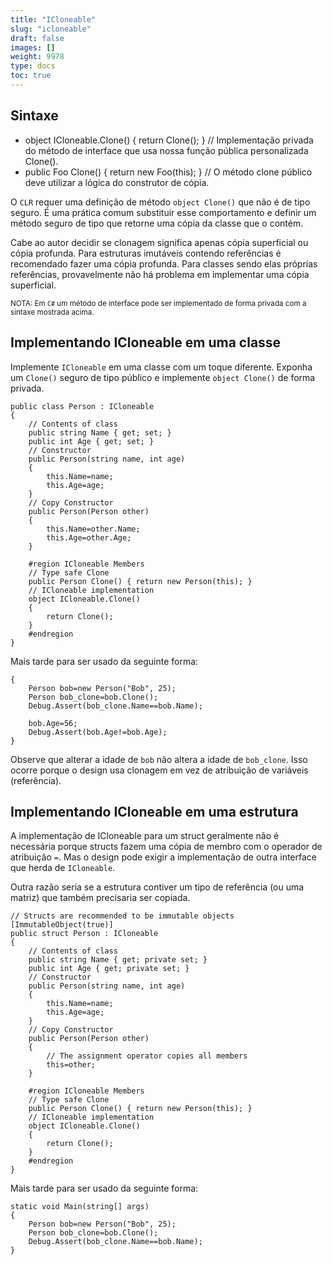 ```yaml
---
title: "ICloneable"
slug: "icloneable"
draft: false
images: []
weight: 9978
type: docs
toc: true
---
```


## Sintaxe
- object ICloneable.Clone() { return Clone(); } // Implementação privada do método de interface que usa nossa função pública personalizada Clone().
- public Foo Clone() { return new Foo(this); } // O método clone público deve utilizar a lógica do construtor de cópia.

O `CLR` requer uma definição de método `object Clone()` que não é de tipo seguro. É uma prática comum substituir esse comportamento e definir um método seguro de tipo que retorne uma cópia da classe que o contém.

Cabe ao autor decidir se clonagem significa apenas cópia superficial ou cópia profunda. Para estruturas imutáveis ​​contendo referências é recomendado fazer uma cópia profunda. Para classes sendo elas próprias referências, provavelmente não há problema em implementar uma cópia superficial.

<sub>NOTA: Em `C#` um método de interface pode ser implementado de forma privada com a sintaxe mostrada acima.</sub>

## Implementando ICloneable em uma classe
Implemente `ICloneable` em uma classe com um toque diferente. Exponha um `Clone()` seguro de tipo público e implemente `object Clone()` de forma privada.

    public class Person : ICloneable
    {
        // Contents of class
        public string Name { get; set; }
        public int Age { get; set; }
        // Constructor
        public Person(string name, int age)
        {
            this.Name=name;
            this.Age=age;
        }
        // Copy Constructor
        public Person(Person other)
        {
            this.Name=other.Name;
            this.Age=other.Age;
        }

        #region ICloneable Members
        // Type safe Clone
        public Person Clone() { return new Person(this); }
        // ICloneable implementation
        object ICloneable.Clone()
        {
            return Clone();
        }
        #endregion
    }

Mais tarde para ser usado da seguinte forma:

    {
        Person bob=new Person("Bob", 25);
        Person bob_clone=bob.Clone();
        Debug.Assert(bob_clone.Name==bob.Name);
    
        bob.Age=56;
        Debug.Assert(bob.Age!=bob.Age);
    }

Observe que alterar a idade de `bob` não altera a idade de `bob_clone`. Isso ocorre porque o design usa clonagem em vez de atribuição de variáveis ​​(referência).

## Implementando ICloneable em uma estrutura
A implementação de ICloneable para um struct geralmente não é necessária porque structs fazem uma cópia de membro com o operador de atribuição `=`. Mas o design pode exigir a implementação de outra interface que herda de `ICloneable`.

Outra razão seria se a estrutura contiver um tipo de referência (ou uma matriz) que também precisaria ser copiada.

    // Structs are recommended to be immutable objects
    [ImmutableObject(true)]
    public struct Person : ICloneable
    {
        // Contents of class
        public string Name { get; private set; }
        public int Age { get; private set; }
        // Constructor
        public Person(string name, int age)
        {
            this.Name=name;
            this.Age=age;
        }
        // Copy Constructor
        public Person(Person other)
        {
            // The assignment operator copies all members
            this=other;
        }

        #region ICloneable Members
        // Type safe Clone
        public Person Clone() { return new Person(this); }
        // ICloneable implementation
        object ICloneable.Clone()
        {
            return Clone();
        }
        #endregion
    }

Mais tarde para ser usado da seguinte forma:

    static void Main(string[] args)
    {
        Person bob=new Person("Bob", 25);
        Person bob_clone=bob.Clone();
        Debug.Assert(bob_clone.Name==bob.Name);
    }




